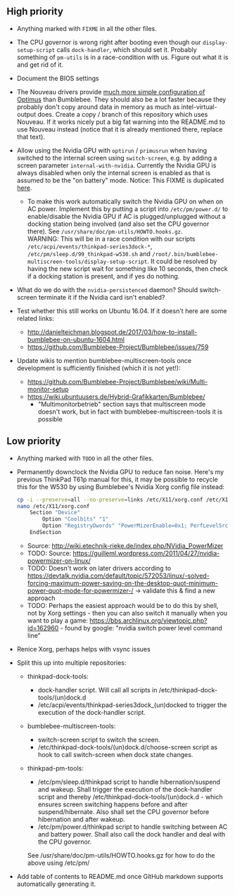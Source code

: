 ## High priority
- Anything marked with `FIXME` in all the other files.

- The CPU governor is wrong right after booting even though our `display-setup-script` calls `dock-handler`, which should set it. Probably something of `pm-utils` is in a race-condition with us. Figure out what it is and get rid of it.

- Document the BIOS settings

- The Nouveau drivers provide [much more simple configuration of Optimus](https://nouveau.freedesktop.org/wiki/Optimus/) than Bumblebee. They should also be a lot faster because they probably don't copy around data in memory as much as intel-virtual-output does. Create a copy / branch of this repository which uses Nouveau. If it works nicely put a big fat warning into the README.md to use Nouveau instead (notice that it is already mentioned there, replace that text).

- Allow using the Nvidia GPU with ```optirun``` / ```primusrun``` when having switched to the internal screen using ```switch-screen```, e.g. by adding a screen parameter ```internal-with-nvidia```. Currently the Nvidia GPU is always disabled when only the internal screen is enabled as that is assumed to be the "on battery" mode. Notice: This FIXME is duplicated [here](https://github.com/leo-bogert/bumblebee-multiscreen-tools#run-something-on-the-nvidia-gpu).

	- To make this work automatically switch the Nvidia GPU on when on AC power. Implement this by putting a script into `/etc/pm/power.d/` to enable/disable the Nvidia GPU if AC is plugged/unplugged without a docking station being involved (and also set the CPU governor there). See `/usr/share/doc/pm-utils/HOWTO.hooks.gz`.  
	WARNING: This will be in a race condition with our scripts `/etc/acpi/events/thinkpad-series3dock-*`, `/etc/pm/sleep.d/99_thinkpad-w530.sh` and `/root/.bin/bumblebee-multiscreen-tools/display-setup-script`. It could be resolved by having the new script wait for something like 10 seconds, then check if a docking station is present, and if yes do nothing.

- What do we do with the `nvidia-persistenced` daemon? Should switch-screen terminate it if the Nvidia card isn't enabled?

- Test whether this still works on Ubuntu 16.04. If it doesn't here are some related links:
  - http://danielteichman.blogspot.de/2017/03/how-to-install-bumblebee-on-ubuntu-1604.html
  - https://github.com/Bumblebee-Project/Bumblebee/issues/759

- Update wikis to mention bumblebee-multiscreen-tools once development is sufficiently finished (which it is not yet!):
  - https://github.com/Bumblebee-Project/Bumblebee/wiki/Multi-monitor-setup
  - https://wiki.ubuntuusers.de/Hybrid-Grafikkarten/Bumblebee/
    - "Multimonitorbetrieb" section says that multiscreen mode doesn't work, but in fact with bumblebee-multiscreen-tools it is possible

## Low priority
- Anything marked with `TODO` in all the other files.

- Permanently downclock the Nvidia GPU to reduce fan noise. Here's my previous ThinkPad T61p manual for this, it may be possible to recycle this for the W530 by using Bumblebee's Nvidia Xorg config file instead:
	```bash
	cp -i --preserve=all --no-preserve=links /etc/X11/xorg.conf /etc/X11/xorg.conf.default
	nano /etc/X11/xorg.conf
		Section "Device"
			Option "Coolbits" "1"
			Option "RegistryDwords" "PowerMizerEnable=0x1; PerfLevelSrc=0x2222; PowerMizerLevel=0x3; PowerMizerDefault=0x3; PowerMizerDefaultAC=0x3"
		EndSection
	```
	- Source: http://wiki.etechnik-rieke.de/index.php/NVidia_PowerMizer
	- TODO: Source: https://guilleml.wordpress.com/2011/04/27/nvidia-powermizer-on-linux/
	- TODO: Doesn't work on later drivers according to https://devtalk.nvidia.com/default/topic/572053/linux/-solved-forcing-maximum-power-saving-on-the-desktop-quot-minimum-power-quot-mode-for-powermizer-/ -> validate this & find a new approach
	- TODO: Perhaps the easiest approach would be to do this by shell, not by Xorg settings - then you can also switch it manually when you want to play a game: https://bbs.archlinux.org/viewtopic.php?id=162960   - found by google: "nvidia switch power level command line"

- Renice Xorg, perhaps helps with vsync issues

- Split this up into multiple repositories:
	- thinkpad-dock-tools:
		- dock-handler script. Will call all scripts in /etc/thinkpad-dock-tools/(un)dock.d
		- /etc/acpi/events/thinkpad-series3dock_(un)docked to trigger the execution of the dock-handler script.
	- bumblebee-multiscreen-tools:
		- switch-screen script to switch the screen.
		- /etc/thinkpad-dock-tools/(un)dock.d/choose-screen script as hook to call switch-screen when dock state changes.
	- thinkpad-pm-tools:
		- /etc/pm/sleep.d/thinkpad script to handle hibernation/suspend and wakeup. Shall trigger the execution of the dock-handler script and thereby /etc/thinkpad-dock-tools/(un)dock.d - which ensures screen switching happens before and after suspend/hibernate. Also shall set the CPU governor before hibernation and after wakeup.
		- /etc/pm/power.d/thinkpad script to handle switching between AC and battery power. Shall also call the dock handler and deal with the CPU governor.
		
		See /usr/share/doc/pm-utils/HOWTO.hooks.gz for how to do the above using /etc/pm/

- Add table of contents to README.md once GitHub markdown supports automatically generating it.